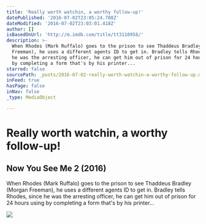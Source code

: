 ```yaml
---
title: 'Really worth watchin, a worthy follow-up!'
datePublished: '2016-07-02T23:05:24.788Z'
dateModified: '2016-07-02T23:03:01.418Z'
author: []
isBasedOnUrl: 'http://m.imdb.com/title/tt3110958/'
description: >-
  When Rhodes (Mark Ruffalo) goes to the prison to see Thaddeus Bradley (Morgan
  Freeman), he uses a different agents ID to get in. Bradley tells Rhodes, since
  he was the arresting officer, he can get him out of prison for 24 hours using
  by completing a form that's by his printer...
starred: false
sourcePath: _posts/2016-07-02-really-worth-watchin-a-worthy-follow-up.md
inFeed: true
hasPage: false
inNav: false
_type: MediaObject

---
```

# Really worth watchin, a worthy follow-up!

<article style=""><h1>Now You See Me 2 (2016)</h1><p>When Rhodes (Mark Ruffalo) goes to the prison to see Thaddeus Bradley (Morgan Freeman), he uses a different agents ID to get in. Bradley tells Rhodes, since he was the arresting officer, he can get him out of prison for 24 hours using by completing a form that's by his printer...</p><img src="http://ia.media-imdb.com/images/M/MV5BNzQ0NDgwODQ3NV5BMl5BanBnXkFtZTgwOTYxNjc2ODE@._V1_UY1200_CR79,0,630,1200_AL_.jpg" /></article>